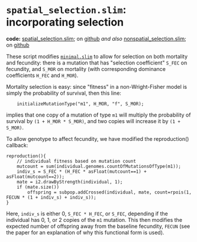 # `spatial_selection.slim`: incorporating selection

**code:** [spatial_selection.slim](spatial_selection.slim);
on [github](https://github.com/kr-colab/spatial_sims_standard/blob/main/selection/spatial_selection.slim)
*and also* [nonspatial_selection.slim](nonspatial_selection.slim);
on [github](https://github.com/kr-colab/nonspatial_sims_standard/blob/main/selection/nonspatial_selection.slim)

These script modifies [`minimal.slim`](../minimal.html)
to allow for selection on both mortality and fecundity:
there is a mutation that has "selection coefficient" `S_FEC` on fecundity, and `S_MOR` on mortality
(with corresponding dominance coefficients `H_FEC` and `H_MOR`).

Mortality selection is easy: since "fitness" in a non-Wright-Fisher model
is simply the probability of survival, then this line:
```
	initializeMutationType("m1", H_MOR, "f", S_MOR);
```
implies that one copy of a mutation of type `m1` will multiply the probability of survival by `(1 + H_MOR * S_MOR)`,
and two copies will increase it by `(1 + S_MOR)`.

To allow genotype to affect fecundity,
we have modified the reproduction() callback:
```
reproduction(){
	// individual fitness based on mutation count
	mutcount = sum(individual.genomes.countOfMutationsOfType(m1));
	indiv_s = S_FEC * (H_FEC * asFloat(mutcount==1) + asFloat(mutcount==2));
	mate = i2.drawByStrength(individual, 1);
	if (mate.size())
		offspring = subpop.addCrossed(individual, mate, count=rpois(1, FECUN * (1 + indiv_s) + indiv_s));
}
```
Here, `indiv_s` is either 0, `S_FEC * H_FEC`, or `S_FEC`, depending if the individual has 0, 1, or 2 copies of the `m1` mutation.
This then modifies the expected number of offspring away from the baseline fecundity, `FECUN`
(see the paper for an explanation of why this functional form is used).

